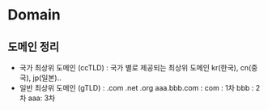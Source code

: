 # Domain

## 도메인 정리
- 국가 최상위 도메인 (ccTLD) : 국가 별로 제공되는 최상위 도메인 kr(한국), cn(중국), jp(일본)..
- 일반 최상위 도메인 (gTLD) : .com .net .org</hr>
 aaa.bbb.com :
 com : 1차
 bbb : 2차
 aaa: 3차
